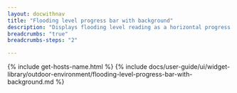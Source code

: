 ```yaml
---
layout: docwithnav
title: "Flooding level progress bar with background"
description: "Displays flooding level reading as a horizontal progress bar with the background image. Allows to configure value range, bar colors, and other settings."
breadcrumbs: "true"
breadcrumbs-steps: "2"

---
```

{% include get-hosts-name.html %}
{% include docs/user-guide/ui/widget-library/outdoor-environment/flooding-level-progress-bar-with-background.md %}

